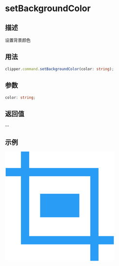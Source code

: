# setBackgroundColor

<backTop />

## 描述

设置背景颜色

## 用法

```ts
clipper.command.setBackgroundColor(color: string);
```

## 参数

```ts
color: string;
```

## 返回值

--

## 示例

<img src='/public/logo.svg'/>

